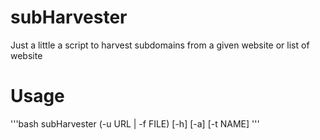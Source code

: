 # subHarvester
Just a little a script to harvest subdomains from a given website or list of website

# Usage
'''bash
subHarvester (-u URL | -f FILE) [-h] [-a] [-t NAME]
'''
